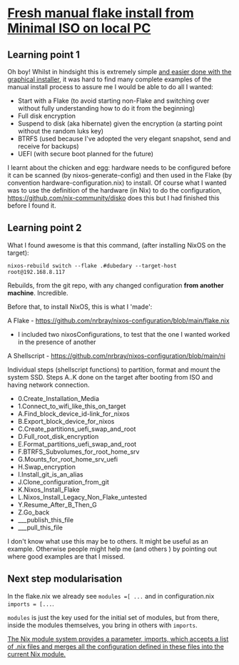 # [Fresh manual flake install from Minimal ISO on local PC](https://github.com/nrbray/nixos-configuration)

## Learning point 1

Oh boy!  Whilst in hindsight this is extremely simple [and easier done with the graphical installer](https://nixos.org/manual/nixos/stable/#sec-installation-graphical), it was hard to find many complete examples of the manual install process to assure me I would be able to do all I wanted:

  - Start with a Flake (to avoid starting non-Flake and switching over without fully understanding how to do it from the beginning)
  - Full disk encryption
  - Suspend to disk (aka hibernate) given the encryption (a starting point without the random luks key)
  - BTRFS (used because I've adopted the very elegant snapshot, send and receive for backups)
  - UEFI (with secure boot planned for the future)

I learnt about the chicken and egg: hardware needs to be configured before it can be scanned (by nixos-generate-config) and then used in the Flake (by convention hardware-configuration.nix) to install.  Of course what I wanted was to use the definition of the hardware (in Nix) to do the configuration, https://github.com/nix-community/disko does this but I had finished this before I found it.

## Learning point 2

What I found awesome is that this command, (after installing NixOS on the target):

```nixos-rebuild switch --flake .#dubedary --target-host root@192.168.8.117```

Rebuilds, from the git repo, with any changed configuration **from another machine**.  Incredible. 

Before that, to install NixOS, this is what I 'made':

A Flake - https://github.com/nrbray/nixos-configuration/blob/main/flake.nix

  - I included two nixosConfigurations, to test that the one I wanted worked in the presence of another  

A Shellscript - https://github.com/nrbray/nixos-configuration/blob/main/ni

Individual steps (shellscript functions) to partition, format and mount the system SSD.  Steps A..K done on the target after booting from ISO and having network connection.

  - 0.Create_Installation_Media
  - 1.Connect_to_wifi_like_this_on_target
  - A.Find_block_device_id-link_for_nixos
  - B.Export_block_device_for_nixos
  - C.Create_partitions_uefi_swap_and_root
  - D.Full_root_disk_encryption
  - E.Format_partitions_uefi_swap_and_root
  - F.BTRFS_Subvolumes_for_root_home_srv
  - G.Mounts_for_root_home_srv_uefi
  - H.Swap_encryption
  - I.Install_git_is_an_alias
  - J.Clone_configuration_from_git
  - K.Nixos_Install_Flake
  - L.Nixos_Install_Legacy_Non_Flake_untested
  - Y.Resume_After_B_Then_G
  - Z.Go_back
  - ___publish_this_file
  - ___pull_this_file

I don't know what use this may be to others.  It might be useful as an example.  Otherwise people might help me (and others ) by pointing out where good examples are that I missed.

## Next step modularisation 

In the flake.nix we already see ```modules =[ ...``` and in configuration.nix ```imports = [...```.  

`modules` is just the key used for the initial set of modules, but from there, inside the modules themselves, you bring in others with `imports`.

[The Nix module system provides a parameter, imports, which accepts a list of .nix files and merges all the configuration defined in these files into the current Nix module.](https://nixos-and-flakes.thiscute.world/nixos-with-flakes/modularize-the-configuration)

